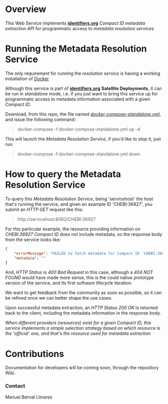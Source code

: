 # Overview
This Web Service implements [__identifiers.org__](http://identifiers.org) _Compact ID metadata extraction API_ for programmatic access to _metadata resolution services_.


# Running the Metadata Resolution Service
The only requirement for running the _resolution service_ is having a working installation of [Docker](http://docker.com).

Although this service is part of [__identifiers.org__](http://identifiers.org) **Satellite Deployments**, it can be run in _standalone_ mode, i.e. if you just want to bring this service up for programmatic access to metadata information associated with a given _Compact ID_.

Download, from this repo, the file named [_docker-compose-standalone.yml_](https://raw.githubusercontent.com/identifiers-org/cloud-ws-metadata/master/docker-compose-standalone.yml), and issue the following command:

> docker-compose -f docker-compose-standalone.yml up -d

This will launch the _Metadata Resolution Service_, if you'd like to stop it, just run:

> docker-compose -f docker-compose-standalone.yml down


# How to query the Metadata Resolution Service
To query this _Metadata Resolution Service_, being 'servicehost' the host that's running the service, and given an example ID 'CHEBI:36927', you submit an _HTTP GET_ request like this:

> http://servicehost:8082/CHEBI:36927

For this particular example, the resource providing information on _CHEBI:36927_ _Compact ID_ does not include metadata, so the response body from the service looks like:

```json
{
    "errorMessage": "FAILED to fetch metadata for Compact ID 'CHEBI:36927', because 'JSON-LD formatted METADATA NOT FOUND for URL 'http://www.ebi.ac.uk/chebi/searchId.do?chebiId=CHEBI:36927', content \n'HtmlHead[<head>]''",
    "metadata": ""
}
```

And, _HTTP Status_ is _400 Bad Request_ in this case, although a _404 NOT FOUND_ would have made more sense, this is the could native prototype version of the service, and its first software lifecycle iteration.

We want to get feedback from the community as soon as possible, so it can be refined once we can better shape the use cases.

Upon successful metadata extraction, an _HTTP Status 200 OK_ is returned back to the client, including the metadata information in the response body.

_When different providers (resources) exist for a given Compact ID, this service implements a simple selection strategy based on which resource is the 'official' one, and that's the resource used for metadata extraction_


# Contributions
Documentation for developers will be coming soon, through the repository Wiki.


### Contact
Manuel Bernal Llinares
